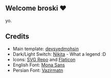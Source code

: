 ## Welcome broski ❤️

yo.

## Credits

- Main template: [devsyedmohsin](https://github.com/devsyedmohsin/portfolio-template)
- Dark/Light Switch: [Nikita](https://codepen.io/lgmus/full/gOBoZyd) - What a legend :D
- Icons: [SVG Repo](https://www.svgrepo.com/) and [Flaticon](https://www.flaticon.com/)
- English Font: [Mona Sans](https://github.com/github/mona-sans)
- Persian Font: [Vazirmatn](https://github.com/rastikerdar/vazirmatn)